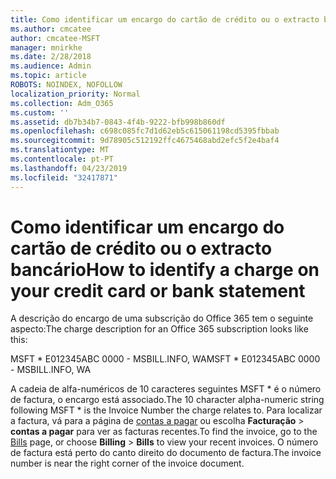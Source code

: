 ```yaml
---
title: Como identificar um encargo do cartão de crédito ou o extracto bancário
ms.author: cmcatee
author: cmcatee-MSFT
manager: mnirkhe
ms.date: 2/28/2018
ms.audience: Admin
ms.topic: article
ROBOTS: NOINDEX, NOFOLLOW
localization_priority: Normal
ms.collection: Adm_O365
ms.custom: ''
ms.assetid: db7b34b7-0843-4f4b-9222-bfb998b860df
ms.openlocfilehash: c698c085fc7d1d62eb5c615061198cd5395fbbab
ms.sourcegitcommit: 9d78905c512192ffc4675468abd2efc5f2e4baf4
ms.translationtype: MT
ms.contentlocale: pt-PT
ms.lasthandoff: 04/23/2019
ms.locfileid: "32417871"
---
```

# <a name="how-to-identify-a-charge-on-your-credit-card-or-bank-statement"></a><span data-ttu-id="5ea0d-102">Como identificar um encargo do cartão de crédito ou o extracto bancário</span><span class="sxs-lookup"><span data-stu-id="5ea0d-102">How to identify a charge on your credit card or bank statement</span></span>

<span data-ttu-id="5ea0d-103">A descrição do encargo de uma subscrição do Office 365 tem o seguinte aspecto:</span><span class="sxs-lookup"><span data-stu-id="5ea0d-103">The charge description for an Office 365 subscription looks like this:</span></span>
  
<span data-ttu-id="5ea0d-104">MSFT \* E012345ABC 0000 - MSBILL.INFO, WA</span><span class="sxs-lookup"><span data-stu-id="5ea0d-104">MSFT \* E012345ABC 0000 - MSBILL.INFO, WA</span></span>
  
<span data-ttu-id="5ea0d-105">A cadeia de alfa-numéricos de 10 caracteres seguintes MSFT \* é o número de factura, o encargo está associado.</span><span class="sxs-lookup"><span data-stu-id="5ea0d-105">The 10 character alpha-numeric string following MSFT \* is the Invoice Number the charge relates to.</span></span> <span data-ttu-id="5ea0d-106">Para localizar a factura, vá para a página de [contas a pagar](https://go.microsoft.com/fwlink/p/?linkid=848039) ou escolha **Facturação** \> **contas a pagar** para ver as facturas recentes.</span><span class="sxs-lookup"><span data-stu-id="5ea0d-106">To find the invoice, go to the [Bills](https://go.microsoft.com/fwlink/p/?linkid=848039) page, or choose **Billing** \> **Bills** to view your recent invoices.</span></span> <span data-ttu-id="5ea0d-107">O número de factura está perto do canto direito do documento de factura.</span><span class="sxs-lookup"><span data-stu-id="5ea0d-107">The invoice number is near the right corner of the invoice document.</span></span> 
  

